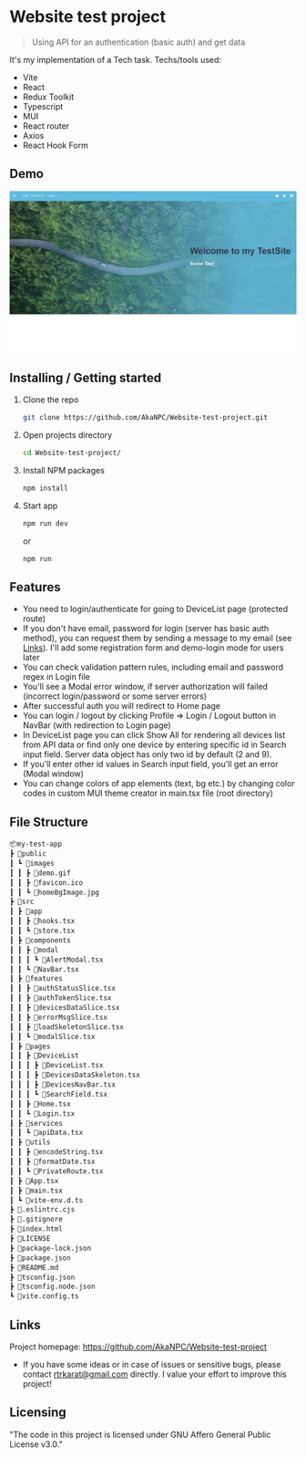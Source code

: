 # Website test project
> Using API for an authentication (basic auth) and get data

It's my implementation of a Tech task. Techs/tools used:

- Vite
- React
- Redux Toolkit
- Typescript
- MUI
- React router
- Axios
- React Hook Form

## Demo

![Demo gif of App](././public/images/demo.gif)


## Installing / Getting started

1. Clone the repo
   ```sh
   git clone https://github.com/AkaNPC/Website-test-project.git
   ```
2. Open projects directory
   ```sh
   cd Website-test-project/
   ```
3. Install NPM packages
   ```sh
   npm install
   ```
4. Start app
   ```sh
   npm run dev
   ```
   or
   ```sh
   npm run
   ```

## Features

- You need to login/authenticate for going to DeviceList page (protected route)
- If you don't have email, password for login (server has basic auth method), you can request them by sending a message to my email (see [Links](#links)). I'll add some registration form and demo-login mode for users later
- You can check validation pattern rules, including email and password regex in Login file
- You'll see a Modal error window, if server authorization will failed (incorrect login/password or some server errors)
- After successful auth you will redirect to Home page
- You can login / logout by clicking Profile => Login / Logout button in NavBar (with redirection to Login page)
- In DeviceList page you can click Show All for rendering all devices list from API data or find only one device by entering specific id in Search input field. Server data object has only two id by default (2 and 9).
- If you'll enter other id values in Search input field, you'll get an error (Modal window)
- You can change colors of app elements (text, bg etc.) by changing color codes in custom MUI theme creator in main.tsx file (root directory)

## File Structure

 ```sh
📦my-test-app
 ┣ 📂public
 ┃ ┗ 📂images
 ┃ ┃ ┣ 📜demo.gif
 ┃ ┃ ┣ 📜favicon.ico
 ┃ ┃ ┗ 📜homeBgImage.jpg
 ┣ 📂src
 ┃ ┣ 📂app
 ┃ ┃ ┣ 📜hooks.tsx
 ┃ ┃ ┗ 📜store.tsx
 ┃ ┣ 📂components
 ┃ ┃ ┣ 📂modal
 ┃ ┃ ┃ ┗ 📜AlertModal.tsx
 ┃ ┃ ┗ 📜NavBar.tsx
 ┃ ┣ 📂features
 ┃ ┃ ┣ 📜authStatusSlice.tsx
 ┃ ┃ ┣ 📜authTokenSlice.tsx
 ┃ ┃ ┣ 📜devicesDataSlice.tsx
 ┃ ┃ ┣ 📜errorMsgSlice.tsx
 ┃ ┃ ┣ 📜loadSkeletonSlice.tsx
 ┃ ┃ ┗ 📜modalSlice.tsx
 ┃ ┣ 📂pages
 ┃ ┃ ┣ 📂DeviceList
 ┃ ┃ ┃ ┣ 📜DeviceList.tsx
 ┃ ┃ ┃ ┣ 📜DevicesDataSkeleton.tsx
 ┃ ┃ ┃ ┣ 📜DevicesNavBar.tsx
 ┃ ┃ ┃ ┗ 📜SearchField.tsx
 ┃ ┃ ┣ 📜Home.tsx
 ┃ ┃ ┗ 📜Login.tsx
 ┃ ┣ 📂services
 ┃ ┃ ┗ 📜apiData.tsx
 ┃ ┣ 📂utils
 ┃ ┃ ┣ 📜encodeString.tsx
 ┃ ┃ ┣ 📜formatDate.tsx
 ┃ ┃ ┗ 📜PrivateRoute.tsx
 ┃ ┣ 📜App.tsx
 ┃ ┣ 📜main.tsx
 ┃ ┗ 📜vite-env.d.ts
 ┣ 📜.eslintrc.cjs
 ┣ 📜.gitignore
 ┣ 📜index.html
 ┣ 📜LICENSE
 ┣ 📜package-lock.json
 ┣ 📜package.json
 ┣ 📜README.md
 ┣ 📜tsconfig.json
 ┣ 📜tsconfig.node.json
 ┗ 📜vite.config.ts
   ```

## Links

Project homepage: https://github.com/AkaNPC/Website-test-project
  - If you have some ideas or in case of issues or sensitive bugs, please contact
    rtrkarat@gmail.com directly. I value your effort
    to improve this project!

## Licensing

"The code in this project is licensed under GNU Affero General Public License v3.0."
